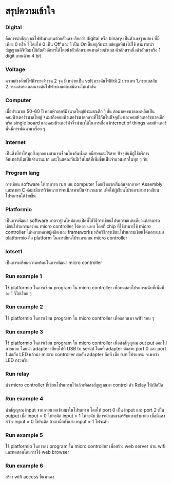# สรุปความเข้าใจ
### Digital
  คือการนำสัญญาณไฟฟ้ามาแทนด้วยตัวเลข เรียกว่า digital หรือ binary เป็นตัวเลขฐานสอง ที่มีเพียง 0 หรือ 1 โดยให้ 0 เป็น Off และ 1 เป็น On ขึ้นอยู่กับระบบข้อมูลที่นำไปใช้ สามารถนำสัญญาณดิจิทัลมาใช้กับตัวอักษรได้โดยนำตัวอักษรมาแทนด้วยตัวเลข ตัวอักษรหนึ่งตัวอักษรหรือ 1 digit แทนด้วย 4 bit
### Voltage
  ความต่างศักย์ไฟฟ้าระหว่างจุด 2 จุด มีเหน่วยเป็น volt แรงดันไฟฟ้ามี 2 ประเภท 1.กระแสสลับ 2.กระแสตรง และแรงดันไฟฟ้าของแต่ละชนิดจะไม่เท่ากัน 
### Computer
  เมื่อประมาณ 50-60 ปี คอมพิวเตอร์มีขนาดใหญ่ประมาณตึก 1 ชั้น ต่อมาลดขนาดลงเหลือเป็นคอมพิวเตอร์ขนาดใหญ่ จนมาถึงคอมพิวเตอร์ขนาดกลางที่ใช้กันในปัจจุบัน และคอมพิวเตอร์ขนาดเล็กหรือ single board และคอมพิวเตอร์ตัวจิ๋วนำมาใช้ในการเชื่อม internet of things คอมพิวเตอร์นั้นมีการพัฒนามาเรื่อย ๆ 
### Internet
  เป็นสิ่งที่ทำให้ทุกสิ่งทุกอย่างสามารเชื่อมโยงกันทั้งแบบมีสายและไร้สาย ปัจจุบันมีผู้ใช้บริการอินเทอร์เน็ตเป็นจำนวนมาก และในแต่ละวันมีเว็บไซต์ที่เพิ่มขึ้นเป็นจำนวนมากในทุก ๆ วัน
### Program lang
  การเขียน software ให้สามารถ run บน computer โดยเริ่มแรกเริ่มต้นจากภาษา Assembly และภาษา C ต่อมามีการวิวัฒนาการจนมีภาษาเป็นจำนวนมาก เพื่อให้ผู้เขียนโปรแกรมามารถเขียนโปรแกรมได้ง่ายขึ้น
### Platformio
  เป็นการพัฒนา software มาตราฐานใหม่แบบเปิดที่ใช้วิธีการเขียนโปรแกรมแบบเดียวแต่สามารถเขียนโปรแกรมลงบน micro controller ได้หลายแบบ โดยที่ chip ที่ใช้สามารใช้ micro controller ได้หลากหลายผู้ผลิต และ frameworks หรือวิธีการเขียนโปรแกรมเขียนได้หลายแบบ  platformio คือ platform ในการเขียนโปรแกรมบน micro controller
### Iotset1
  เป็นการเตรียมความพร้อมในการพัฒนา micro controller 
### Run example 1
  ใช้ platformio ในการเขียน program ใน micro controller เพื่อทดสอบโปรแกรมนับที่เพิ่มทีละ 1 วิไปเรื่อย ๆ
### Run example 2
  ใช้ platformio ในการเขียน program ใน micro controller เพื่อแสกนหา wifi รอบ ๆ
### Run example 3
  ใช้ platformio ในการเขียน program ใน micro controller เพื่อส่งสัญญาณ out put ออกไปภายนอก โดยนำ adapter เสียบไปที่ USB to serial โดยที่ adapter ต่อสาย port 0 และ port 1 ต่อกับ LED แล้วนำ micro controller ต่อกับ adapter อีกที  เมื่อ run โปรแกรม จะพบว่า LED กระพริบ
### Run relay 
  นำ micro controller ที่เขียนโปรแกรมไว้แล้วเพื่อส่งสัญญาณมา control ตัว Relay ให้เปิดปิด
### Run example 4
  นำสัญญาณ input จากภายนอกเข้ามมาในโปรแกรม โดยให้ port 0 เป็น input และ port 2 เป็น output เมื่อ input = 0 ไฟจะติด input = 1 ไฟจะดับ มีการนำเซนเซอร์รับแสงเข้ามาต่อ เมื่อมีแสงสว่าง input = 0 ไฟจะติด ถ้าเอามือบังแสง input = 1 ไฟจะดับ
### Run example 5
  ใช้ platformio ในการลง program ใน micro controller เพื่อสร้าง web server ผ่าน wifi และทดสอบโดยการใช้ web browser 
### Run example 6
  สร้าง wifi access ขึ้นมาเอง
